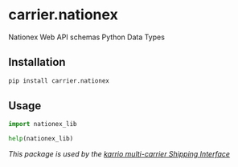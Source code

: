 # carrier.nationex

Nationex Web API schemas Python Data Types

## Installation

```bash
pip install carrier.nationex
```

## Usage

```python
import nationex_lib

help(nationex_lib)
```

*This package is used by the [karrio multi-carrier Shipping Interface](https://github.com/karrio/karrio)*
